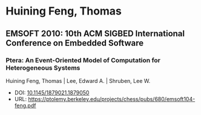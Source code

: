 # Huining Feng, Thomas

## EMSOFT 2010: 10th ACM SIGBED International Conference on Embedded Software

### Ptera: An Event-Oriented Model of Computation for Heterogeneous Systems
Huining Feng, Thomas | Lee, Edward A. | Shruben, Lee W.
* DOI: [10.1145/1879021.1879050](https://doi.org/10.1145/1879021.1879050)
* URL: <https://ptolemy.berkeley.edu/projects/chess/pubs/680/emsoft104-feng.pdf>

